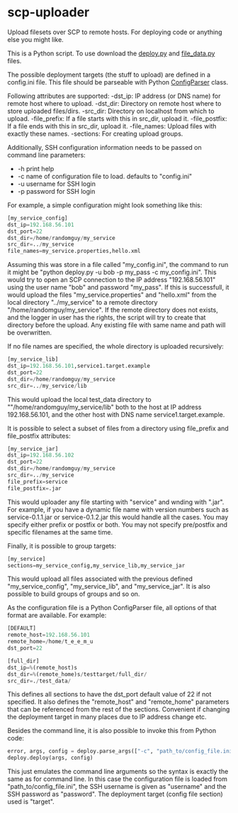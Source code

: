 # scp-uploader
Upload filesets over SCP to remote hosts. For deploying code or anything else you might like.

This is a Python script. To use download the [deploy.py]() and [file_data.py]() files.

The possible deployment targets (the stuff to upload) are defined in a config.ini file.
This file should be parseable with Python [ConfigParser](https://docs.python.org/3/library/configparser.html) class.

Following attributes are supported:
-dst_ip: IP address (or DNS name) for remote host where to upload.
-dst_dir: Directory on remote host where to store uploaded files/dirs.
-src_dir: Directory on localhost from which to upload.
-file_prefix: If a file starts with this in src_dir, upload it.
-file_postfix: If a file ends with this in src_dir, upload it.
-file_names: Upload files with exactly these names.
-sections: For creating upload groups.

Additionally, SSH configuration information needs to be passed on command line parameters:

- -h print help
- -c name of configuration file to load. defaults to "config.ini"
- -u username for SSH login
- -p password for SSH login

For example, a simple configuration might look something like this:

```python
[my_service_config]
dst_ip=192.168.56.101
dst_port=22
dst_dir=/home/randomguy/my_service
src_dir=../my_service
file_names=my_service.properties,hello.xml
```

Assuming this was store in a file called "my_config.ini", the command to run it might be "python deploy.py -u bob -p my_pass -c my_config.ini".
This would try to open an SCP connection to the IP address "192.168.56.101" using the user name "bob" and password "my_pass".
If this is successfull, it would upload the files "my_service.properties" and "hello.xml" from the local directory "../my_service" to a remote
directory "/home/randomguy/my_service". If the remote directory does not exists, and the logger in user has the rights,
the script will try to create that directory before the upload. Any existing file with same name and path will be overwritten.

If no file names are specified, the whole directory is uploaded recursively:

```python
[my_service_lib]
dst_ip=192.168.56.101,service1.target.example
dst_port=22
dst_dir=/home/randomguy/my_service
src_dir=../my_service/lib
```

This would upload the local test_data directory to ""/home/randomguy/my_service/lib" both to the host at IP address 192.168.56.101,
and the other host with DNS name service1.target.example.

It is possible to select a subset of files from a directory using file_prefix and file_postfix attributes:

```python
[my_service_jar]
dst_ip=192.168.56.102
dst_port=22
dst_dir=/home/randomguy/my_service
src_dir=../my_service
file_prefix=service
file_postfix=.jar
```

This would uploader any file starting with "service" and wnding with ".jar".
For example, if you have a dynamic file name with version numbers such as service-0.1.1.jar or service-0.1.2.jar this would handle all the cases.
You may specify either prefix or postfix or both. You may not specify pre/postfix and specific filenames at the same time.

Finally, it is possible to group targets:

```python
[my_service]
sections=my_service_config,my_service_lib,my_service_jar
```

This would upload all files associated with the previous defined "my_service_config", "my_service_lib", and "my_service_jar".
It is also possible to build groups of groups and so on.

As the configuration file is a Python ConfigParser file, all options of that format are available. For example:

```python
[DEFAULT]
remote_host=192.168.56.101
remote_home=/home/t_e_e_m_u
dst_port=22

[full_dir]
dst_ip=%(remote_host)s
dst_dir=%(remote_home)s/testtarget/full_dir/
src_dir=./test_data/
```

This defines all sections to have the dst_port default value of 22 if not specified.
It also defines the "remote_host" and "remote_home" parameters that can be referenced from the rest of the sections.
Convenient if changing the deployment target in many places due to IP address change etc.

Besides the command line, it is also possible to invoke this from Python code:

```python
error, args, config = deploy.parse_args(["-c", "path_to/config_file.ini", "-u", "username", "-p", "password", "target"])
deploy.deploy(args, config)
```

This just emulates the command line arguments so the syntax is exactly the same as for command line.
In this case the configuration file is loaded from "path_to/config_file.ini", the SSH username is given as "username"
and the SSH password as "password". The deployment target (config file section) used is "target".
